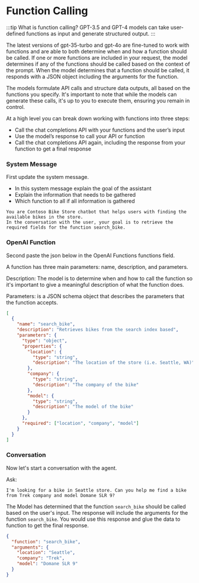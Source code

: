 # Function Calling

:::tip What is function calling?
GPT-3.5 and GPT-4 models can take user-defined functions as input and generate structured output.
:::

The latest versions of gpt-35-turbo and gpt-4o are fine-tuned to work with functions and are able to both determine when and how a function should be called. If one or more functions are included in your request, the model determines if any of the functions should be called based on the context of the prompt. When the model determines that a function should be called, it responds with a JSON object including the arguments for the function.

The models formulate API calls and structure data outputs, all based on the functions you specify. It's important to note that while the models can generate these calls, it's up to you to execute them, ensuring you remain in control.

At a high level you can break down working with functions into three steps:

- Call the chat completions API with your functions and the user’s input
- Use the model’s response to call your API or function
- Call the chat completions API again, including the response from your function to get a final response

### System Message

First update the system message.

- In this system message explain the goal of the assistant
- Explain the information that needs to be gathered
- Which function to all if all information is gathered

```text title="System Message"
You are Contoso Bike Store chatbot that helps users with finding the available bikes in the store.
In the conversation with the user, your goal is to retrieve the required fields for the function search_bike.
```

### OpenAI Function

Second paste the json below in the OpenAI Functions functions field.

A function has three main parameters: name, description, and parameters.

Description: The model is to determine when and how to call the function so it's important to give a meaningful description of what the function does.

Parameters: is a JSON schema object that describes the parameters that the function accepts.

```json title="Functions"
[
  {
    "name": "search_bike",
    "description": "Retrieves bikes from the search index based",
    "parameters": {
      "type": "object",
      "properties": {
        "location": {
          "type": "string",
          "description": "The location of the store (i.e. Seattle, WA)"
        },
        "company": {
          "type": "string",
          "description": "The company of the bike"
        },
        "model": {
          "type": "string",
          "description": "The model of the bike"
        }
      },
      "required": ["location", "company", "model"]
    }
  }
]
```

### Conversation

Now let's start a conversation with the agent.

Ask:

```text title="User Message"
I'm looking for a bike in Seattle store. Can you help me find a bike from Trek company and model Domane SLR 9?
```

The Model has determined that the function `search_bike` should be called based on the user's input. The response will include the arguments for the function `search_bike`. You would use this response and glue the data to function to get the final response.

```json title="Response"
{
  "function": "search_bike",
  "arguments": {
    "location": "Seattle",
    "company": "Trek",
    "model": "Domane SLR 9"
  }
}
```
